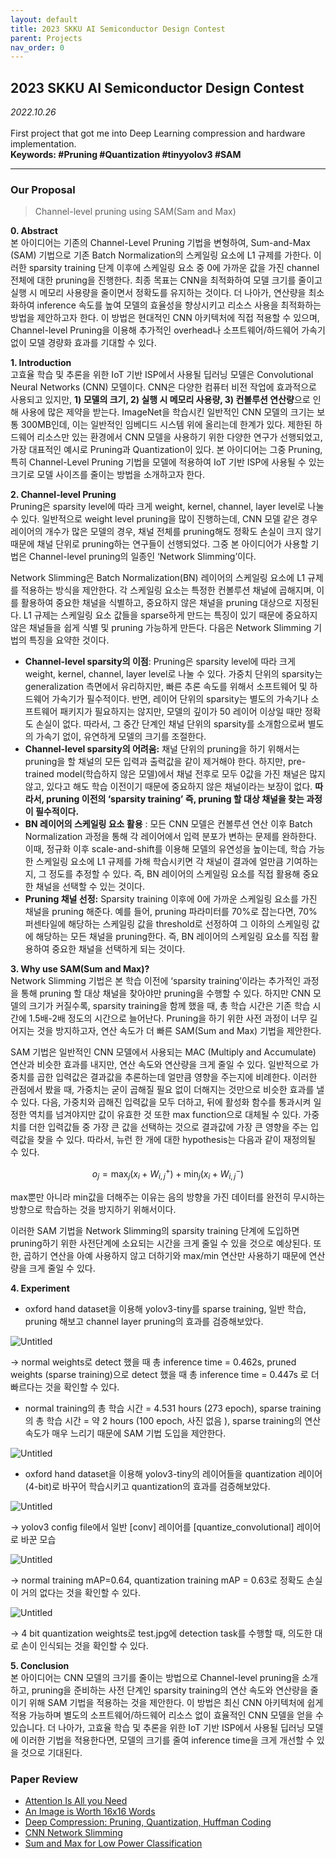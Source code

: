 ```yaml
---
layout: default
title: 2023 SKKU AI Semiconductor Design Contest
parent: Projects
nav_order: 0
---
```


## 2023 SKKU AI Semiconductor Design Contest

_2022.10.26_  
 <br>
First project that got me into Deep Learning compression and hardware implementation.  
**Keywords: #Pruning #Quantization #tinyyolov3 #SAM**

---

### Our Proposal

> Channel-level pruning using SAM(Sam and Max)

**0. Abstract**  
본 아이디어는 기존의 Channel-Level Pruning 기법을 변형하여, Sum-and-Max (SAM) 기법으로 기존 Batch Normalization의 스케일링 요소에 L1 규제를 가한다. 이러한 sparsity training 단계 이후에 스케일링 요소 중 0에 가까운 값을 가진 channel 전체에 대한 pruning을 진행한다. 최종 목표는 CNN을 최적화하여 모델 크기를 줄이고 실행 시 메모리 사용량을 줄이면서 정확도를 유지하는 것이다. 더 나아가, 연산량을 최소화하여 inference 속도를 높여 모델의 효율성을 향상시키고 리소스 사용을 최적화하는 방법을 제안하고자 한다. 이 방법은 현대적인 CNN 아키텍처에 직접 적용할 수 있으며, Channel-level Pruning을 이용해 추가적인 overhead나 소프트웨어/하드웨어 가속기 없이 모델 경량화 효과를 기대할 수 있다.

**1. Introduction**  
고효율 학습 및 추론을 위한 IoT 기반 ISP에서 사용될 딥러닝 모델은 Convolutional Neural Networks (CNN) 모델이다. CNN은 다양한 컴퓨터 비전 작업에 효과적으로 사용되고 있지만, **1) 모델의 크기, 2) 실행 시 메모리 사용량, 3) 컨볼루션 연산량**으로 인해 사용에 많은 제약을 받는다. ImageNet을 학습시킨 일반적인 CNN 모델의 크기는 보통 300MB인데, 이는 일반적인 임베디드 시스템 위에 올리는데 한계가 있다. 제한된 하드웨어 리소스만 있는 환경에서 CNN 모델을 사용하기 위한 다양한 연구가 선행되었고, 가장 대표적인 예시로 Pruning과 Quantization이 있다. 본 아이디어는 그중 Pruning, 특히 Channel-Level Pruning 기법을 모델에 적용하여 IoT 기반 ISP에 사용될 수 있는 크기로 모델 사이즈를 줄이는 방법을 소개하고자 한다.

**2. Channel-level Pruning**  
Pruning은 sparsity level에 따라 크게 weight, kernel, channel, layer level로 나눌 수 있다. 일반적으로 weight level pruning을 많이 진행하는데, CNN 모델 같은 경우 레이어의 개수가 많은 모델의 경우, 채널 전체를 pruning해도 정확도 손실이 크지 않기 때문에 채널 단위로 pruning하는 연구들이 선행되었다. 그중 본 아이디어가 사용할 기법은 Channel-level pruning의 일종인 ‘Network Slimming’이다.

Network Slimming은 Batch Normalization(BN) 레이어의 스케일링 요소에 L1 규제를 적용하는 방식을 제안한다. 각 스케일링 요소는 특정한 컨볼루션 채널에 곱해지며, 이를 활용하여 중요한 채널을 식별하고, 중요하지 않은 채널을 pruning 대상으로 지정된다. L1 규제는 스케일링 요소 값들을 sparse하게 만드는 특징이 있기 때문에 중요하지 않은 채널들을 쉽게 식별 및 pruning 가능하게 만든다. 다음은 Network Slimming 기법의 특징을 요약한 것이다.

- **Channel-level sparsity의 이점**: Pruning은 sparsity level에 따라 크게 weight, kernel, channel, layer level로 나눌 수 있다. 가중치 단위의 sparsity는 generalization 측면에서 유리하지만, 빠른 추론 속도를 위해서 소프트웨어 및 하드웨어 가속기가 필수적이다. 반면, 레이어 단위의 sparsity는 별도의 가속기나 소프트웨어 패키지가 필요하지는 않지만, 모델의 깊이가 50 레이어 이상일 때만 정확도 손실이 없다. 따라서, 그 중간 단계인 채널 단위의 sparsity를 소개함으로써 별도의 가속기 없이, 유연하게 모델의 크기를 조절한다.
- **Channel-level sparsity의 어려움:** 채널 단위의 pruning을 하기 위해서는 pruning을 할 채널의 모든 입력과 출력값을 같이 제거해야 한다. 하지만, pre-trained model(학습하지 않은 모델)에서 채널 전후로 모두 0값을 가진 채널은 많지 않고, 있다고 해도 학습 이전이기 때문에 중요하지 않은 채널이라는 보장이 없다. **따라서, pruning 이전의 ‘sparsity training’ 즉, pruning 할 대상 채널을 찾는 과정이 필수적이다.**
- **BN 레이어의 스케일링 요소 활용** : 모든 CNN 모델은 컨볼루션 연산 이후 Batch Normalization 과정을 통해 각 레이어에서 입력 분포가 변하는 문제를 완하한다. 이때, 정규화 이후 scale-and-shift를 이용해 모델의 유연성을 높이는데, 학습 가능한 스케일링 요소에 L1 규제를 가해 학습시키면 각 채널이 결과에 얼만큼 기여하는지, 그 정도를 추정할 수 있다. 즉, BN 레이어의 스케일링 요소를 직접 활용해 중요한 채널을 선택할 수 있는 것이다.
- **Pruning 채널 선정:** Sparsity training 이후에 0에 가까운 스케일링 요소를 가진 채널을 pruning 해준다. 예를 들어, pruning 파라미터를 70%로 잡는다면, 70% 퍼센타일에 해당하는 스케일링 값을 threshold로 선정하여 그 이하의 스케일링 값에 해당하는 모든 채널을 pruning한다. 즉, BN 레이어의 스케일링 요소를 직접 활용하여 중요한 채널을 선택하게 되는 것이다.

**3. Why use SAM(Sum and Max)?**  
Network Slimming 기법은 본 학습 이전에 ‘sparsity training’이라는 추가적인 과정을 통해 pruning 할 대상 채널을 찾아야만 pruning을 수행할 수 있다. 하지만 CNN 모델의 크기가 커질수록, sparsity training을 함께 했을 때, 총 학습 시간은 기존 학습 시간에 1.5배-2배 정도의 시간으로 늘어난다. Pruning을 하기 위한 사전 과정이 너무 길어지는 것을 방지하고자, 연산 속도가 더 빠른 SAM(Sum and Max) 기법을 제안한다.

SAM 기법은 일반적인 CNN 모델에서 사용되는 MAC (Multiply and Accumulate) 연산과 비슷한 효과를 내지만, 연산 속도와 연산량을 크게 줄일 수 있다. 일반적으로 가중치를 곱한 입력값은 결과값을 추론하는데 얼만큼 영향을 주는지에 비례한다. 이러한 관점에서 봤을 때, 가중치는 굳이 곱해질 필요 없이 더해지는 것만으로 비슷한 효과를 낼 수 있다. 다음, 가중치와 곱해진 입력값을 모두 더하고, 뒤에 활성화 함수를 통과시켜 일정한 역치를 넘겨야지만 값이 유효한 것 또한 max function으로 대체될 수 있다. 가중치를 더한 입력값들 중 가장 큰 값을 선택하는 것으로 결과값에 가장 큰 영향을 주는 입력값을 찾을 수 있다. 따라서, 뉴런 한 개에 대한 hypothesis는 다음과 같이 재정의될 수 있다.

$$
o_j = \max_j(x_i+W_{i,j}^+)+ \min_j(x_i+W_{i,j}^-)
$$

max뿐만 아니라 min값을 더해주는 이유는 음의 방향을 가진 데이터를 완전히 무시하는 방향으로 학습하는 것을 방지하기 위해서이다.

이러한 SAM 기법을 Network Slimming의 sparsity training 단계에 도입하면 pruning하기 위한 사전단계에 소요되는 시간을 크게 줄일 수 있을 것으로 예상된다. 또한, 곱하기 연산을 아예 사용하지 않고 더하기와 max/min 연산만 사용하기 때문에 연산량을 크게 줄일 수 있다.

**4. Experiment**

- oxford hand dataset을 이용해 yolov3-tiny를 sparse training, 일반 학습, pruning 해보고 channel layer pruning의 효과를 검증해보았다.

![Untitled](https://prod-files-secure.s3.us-west-2.amazonaws.com/8d9c865b-00cd-4baf-b964-f3479804c52d/b17c2d23-26c3-4837-b882-52e18f78d009/Untitled.png)

→ normal weights로 detect 했을 때 총 inference time = 0.462s, pruned weights (sparse training)으로 detect 했을 때 총 inference time = 0.447s 로 더 빠르다는 것을 확인할 수 있다.

- normal training의 총 학습 시간 = 4.531 hours (273 epoch), sparse training의 총 학습 시간 = 약 2 hours (100 epoch, 사진 없음 ), sparse training의 연산 속도가 매우 느리기 때문에 SAM 기법 도입을 제안한다.

![Untitled](https://prod-files-secure.s3.us-west-2.amazonaws.com/8d9c865b-00cd-4baf-b964-f3479804c52d/099fd27f-a63f-4993-a3e7-543129047708/Untitled.png)

- oxford hand dataset을 이용해 yolov3-tiny의 레이어들을 quantization 레이어(4-bit)로 바꾸어 학습시키고 quantization의 효과를 검증해보았다.

![Untitled](https://prod-files-secure.s3.us-west-2.amazonaws.com/8d9c865b-00cd-4baf-b964-f3479804c52d/e8b39af8-44b9-481b-b7bd-43c0e50900d1/Untitled.png)

→ yolov3 config file에서 일반 [conv] 레이어를 [quantize_convolutional] 레이어로 바꾼 모습

![Untitled](https://prod-files-secure.s3.us-west-2.amazonaws.com/8d9c865b-00cd-4baf-b964-f3479804c52d/ccb3d695-b57d-4af9-b91d-b9422a1b0798/Untitled.png)

→ normal training mAP=0.64, quantization training mAP = 0.63로 정확도 손실이 거의 없다는 것을 확인할 수 있다.

![Untitled](https://prod-files-secure.s3.us-west-2.amazonaws.com/8d9c865b-00cd-4baf-b964-f3479804c52d/ff1ef6d1-e66d-4354-bc93-5daa787bf2ca/Untitled.png)

→ 4 bit quantization weights로 test.jpg에 detection task를 수행할 때, 의도한 대로 손이 인식되는 것을 확인할 수 있다.

**5. Conclusion**  
본 아이디어는 CNN 모델의 크기를 줄이는 방법으로 Channel-level pruning을 소개하고, pruning을 준비하는 사전 단계인 sparsity training의 연산 속도와 연산량을 줄이기 위해 SAM 기법을 적용하는 것을 제안한다. 이 방법은 최신 CNN 아키텍처에 쉽게 적용 가능하며 별도의 소프트웨어/하드웨어 리소스 없이 효율적인 CNN 모델을 얻을 수 있습니다. 더 나아가, 고효율 학습 및 추론을 위한 IoT 기반 ISP에서 사용될 딥러닝 모델에 이러한 기법을 적용한다면, 모델의 크기를 줄여 inference time을 크게 개선할 수 있을 것으로 기대된다.

### Paper Review

- [Attention Is All you Need](https://www.notion.so/Attention-Is-All-you-Need-5860311e7cc84e94aaed795be16913d0?pvs=21)
- [An Image is Worth 16x16 Words](https://www.notion.so/An-Image-is-Worth-16x16-Words-1fbdbc3f05ab4259b1300fb88dc431c2?pvs=21)
- [Deep Compression: Pruning, Quantization, Huffman Coding](https://www.notion.so/Deep-Compression-Pruning-Quantization-Huffman-Coding-adf02ffc41704fe297e06f53fc80b61f?pvs=21)
- [CNN Network Slimming ](https://www.notion.so/CNN-Network-Slimming-3c72dd1d7aec40ab93582467cf3b2749?pvs=21)
- [Sum and Max for Low Power Classification](https://www.notion.so/Sum-and-Max-for-Low-Power-Classification-483342df38b643a3a7b20c37000e9691?pvs=21)
